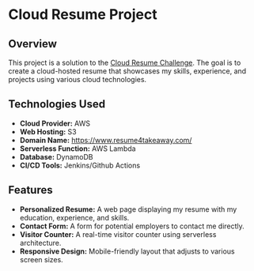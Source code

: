 # Cloud Resume Project

## Overview

This project is a solution to the [Cloud Resume Challenge](https://cloudresumechallenge.dev/docs/the-challenge/). The goal is to create a cloud-hosted resume that showcases my skills, experience, and projects using various cloud technologies.

## Technologies Used

- **Cloud Provider:** AWS
- **Web Hosting:** S3
- **Domain Name:** https://www.resume4takeaway.com/
- **Serverless Function:** AWS Lambda
- **Database:** DynamoDB
- **CI/CD Tools:** Jenkins/Github Actions

## Features

- **Personalized Resume:** A web page displaying my resume with my education, experience, and skills.
- **Contact Form:** A form for potential employers to contact me directly.
- **Visitor Counter:** A real-time visitor counter using serverless architecture.
- **Responsive Design:** Mobile-friendly layout that adjusts to various screen sizes.


